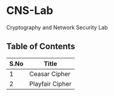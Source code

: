 # CNS-Lab
Cryptography and Network Security Lab

##  Table of Contents

| S.No  | Title             |
| ----- | ----------------- |
|      1| Ceasar Cipher     |
|      2| Playfair Cipher   |
